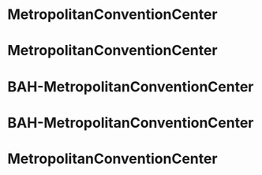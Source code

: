 # MetropolitanConventionCenter
# MetropolitanConventionCenter
# BAH-MetropolitanConventionCenter
# BAH-MetropolitanConventionCenter
# MetropolitanConventionCenter
